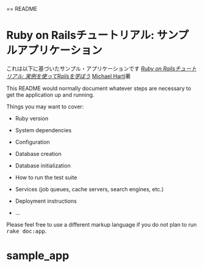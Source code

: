 == README

# Ruby on Railsチュートリアル: サンプルアプリケーション

これは以下に基づいたサンプル・アプリケーションです
[*Ruby on Railsチュートリアル:
実例を使ってRailsを学ぼう*](http://railstutorial.jp/)
[Michael Hartl](http://www.michaelhartl.com/)著

This README would normally document whatever steps are necessary to get the
application up and running.

Things you may want to cover:

* Ruby version

* System dependencies

* Configuration

* Database creation

* Database initialization

* How to run the test suite

* Services (job queues, cache servers, search engines, etc.)

* Deployment instructions

* ...


Please feel free to use a different markup language if you do not plan to run
<tt>rake doc:app</tt>.
# sample_app
